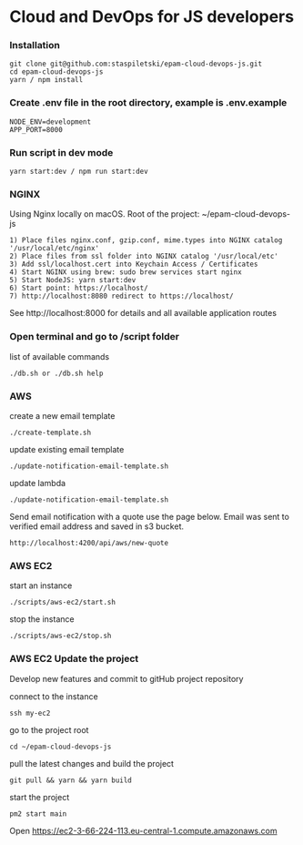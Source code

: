 # Cloud and DevOps for JS developers

### Installation
```
git clone git@github.com:staspiletski/epam-cloud-devops-js.git
cd epam-cloud-devops-js
yarn / npm install
```

### Create .env file in the root directory, example is .env.example

```
NODE_ENV=development
APP_PORT=8000
```

### Run script in dev mode

```
yarn start:dev / npm run start:dev
```

### NGINX
Using Nginx locally on macOS. Root of the project: ~/epam-cloud-devops-js
```
1) Place files nginx.conf, gzip.conf, mime.types into NGINX catalog '/usr/local/etc/nginx'
2) Place files from ssl folder into NGINX catalog '/usr/local/etc'
3) Add ssl/localhost.cert into Keychain Access / Certificates
4) Start NGINX using brew: sudo brew services start nginx
5) Start NodeJS: yarn start:dev
6) Start point: https://localhost/
7) http://localhost:8080 redirect to https://localhost/
```
See http://localhost:8000 for details and all available application routes

### Open terminal and go to /script folder
list of available commands
```
./db.sh or ./db.sh help
```

### AWS
create a new email template
```
./create-template.sh
```
update existing email template
```
./update-notification-email-template.sh
```
update lambda
```
./update-notification-email-template.sh
```
Send email notification with a quote use the page below.
Email was sent to verified email address and saved in s3 bucket. 
```
http://localhost:4200/api/aws/new-quote
```

### AWS EC2
start an instance
```
./scripts/aws-ec2/start.sh
```
stop the instance
```
./scripts/aws-ec2/stop.sh
```

### AWS EC2 Update the project
Develop new features and commit to gitHub project repository

connect to the instance
```
ssh my-ec2
```
go to the project root
```
cd ~/epam-cloud-devops-js
```
pull the latest changes and build the project
```
git pull && yarn && yarn build
```
start the project
```
pm2 start main
```

Open https://ec2-3-66-224-113.eu-central-1.compute.amazonaws.com